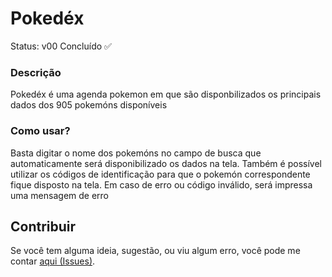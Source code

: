 # Pokedéx
Status: v00 Concluído ✅
### Descrição
Pokedéx é uma agenda pokemon em que são disponbilizados os principais dados dos 905 pokemóns disponíveis

### Como usar?
Basta digitar o nome dos pokemóns no campo de busca que automaticamente será disponibilizado os dados na tela. Também é possível utilizar os códigos de identificação para que o pokemón correspondente fique disposto na tela.
Em caso de erro ou código inválido, será impressa uma mensagem de erro


## Contribuir
Se você tem alguma ideia, sugestão, ou viu algum erro, você pode me contar [aqui (Issues)](https://github.com/mtuliopaiva/pokedex/issues).